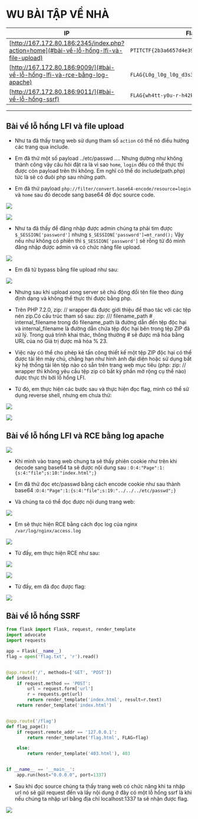 # **WU BÀI TẬP VỀ NHÀ**

| IP     | Flag |
| ----------- | ----------- |
| [http://167.172.80.186:2345/index.php?action=home](#bài-về-lỗ-hổng-lfi-và-file-upload)      | `PTITCTF{2b3a6657d4e39d896106c8f8b8be8d34}`       |
| [http://167.172.80.186:9009/](#bài-về-lỗ-hổng-lfi-và-rce-bằng-log-apache)   | `FLAG{L0g_l0g_l0g_d3s3r141i53d}`        |
| [http://167.172.80.186:9011/](#bài-về-lỗ-hổng-ssrf)   | `FLAG{wh4tt-y0u-r-h42k3rr????}`       |
---

## **Bài về lỗ hổng LFI và file upload**

- Như ta đã thấy trang web sử dụng tham số `action` có thể nó điều hướng các trang qua include.

- Em đã thử một số payload ../etc/passwd .... Nhưng dường như không thành công vậy câu hỏi đặt ra là vì sao `home`, `login` đều có thể thực thi được còn payload trên thì không. Em nghĩ có thể do include(path.php) tức là sẽ có đuôi php sau những path.

- Em đã thử payload `php://filter/convert.base64-encode/resource=login` và `home` sau đó decode sang base64 để đọc source code.

![](./img_DT/Screenshot%202023-06-01%20003126.png)

![](./img_DT/Screenshot%202023-06-01%20003405.png)

- Như ta đã thấy để đăng nhập được admin chúng ta phải tìm được `$_SESSION['password']` nhưng `$_SESSION['password']=mt_rand();` Vậy nếu như không có phiên thì `$_SESSION['password']` sẽ rỗng từ đó mình đăng nhập được admin và có chức năng file upload.

![](./img_DT/Screenshot%202023-06-01%20003949.png)

- Em đã tử bypass bằng file upload như sau:

![](./img_DT/Screenshot%202023-06-01%20004037.png)

- Nhưng sau khi upload xong server sẽ chủ động đổi tên file theo đúng định dạng và không thể thực thi được bằng php.

- Trên PHP 7.2.0, zip: // wrapper đã được giới thiệu để thao tác với các tệp nén zip.Có cấu trúc tham số sau: zip: /// filename_path # internal_filename trong đó filename_path là đường dẫn đến tệp độc hại và internal_filename là đường dẫn chứa tệp độc hại bên trong tệp ZIP đã xử lý. Trong quá trình khai thác, thông thường # sẽ được mã hóa bằng URL của nó Giá trị được mã hóa % 23.

- Việc  này có thể cho phép kẻ tấn công thiết kế một tệp ZIP độc hại có thể được tải lên máy chủ, chẳng hạn như hình ảnh đại diện hoặc sử dụng bất kỳ hệ thống tải lên tệp nào có sẵn trên trang web mục tiêu (php: zip: // wrapper thì không yêu cầu tệp zip có bất kỳ phần mở rộng cụ thể nào) được thực thi bởi lỗ hổng LFI.

- Từ đó, em thực hiện các bước sau và thực hiện đọc flag, mình có thể sử dụng reverse shell, nhưng em chưa thử:

![](./img_DT/Screenshot%202023-06-01%20004559.png)

![](./img_DT/Screenshot%202023-06-01%20004736.png)

## **Bài về lỗ hổng LFI và RCE bằng log apache**

![](./img_DT/Screenshot%202023-06-01%20012514.png)

- Khi mình vào trang web chung ta sẽ thấy phiên cookie như trên khi decode sang base64 ta sẽ được nội dung sau : `O:4:"Page":1:{s:4:"file";s:10:"index.html";}`

- Em đã thử đọc etc/passwd bằng cách encode cookie như sau thành base64 :`O:4:"Page":1:{s:4:"file";s:19:"../../../etc/passwd";}`

- Và chúng ta có thể đọc được nội dung trang web:

![](./img_DT/Screenshot%202023-06-01%20012955.png)

- Em sẽ thực hiện RCE bằng cách đọc log của nginx `/var/log/nginx/access.log`

![](./img_DT/Screenshot%202023-06-01%20013733.png)

- Từ đấy, em thực hiện RCE như sau:

![](./img_DT/Screenshot%202023-06-01%20014138.png)

![](./img_DT/Screenshot%202023-06-01%20014210.png)

- Từ đấy, em đã đọc được flag:

![](./img_DT/Screenshot%202023-06-01%20014308.png)

## **Bài về lỗ hổng SSRF**

```python
from flask import Flask, request, render_template
import advocate
import requests

app = Flask(__name__)
flag = open('flag.txt', 'r').read()


@app.route('/', methods=['GET', 'POST'])
def index():
    if request.method == 'POST':
        url = request.form['url']
        r = requests.get(url)
        return render_template('index.html', result=r.text)
    return render_template('index.html')


@app.route('/flag')
def flag_page():
    if request.remote_addr == '127.0.0.1':
        return render_template('flag.html', FLAG=flag)

    else:
        return render_template('403.html'), 403


if __name__ == '__main__':
    app.run(host="0.0.0.0", port=1337)
```

- Sau khi đọc source chúng ta thấy trang web có chức năng khi ta nhập url nó sẽ gửi request đến và lấy nội dụng ở đây có một lỗ hổng ssrf là khi nếu chúng ta nhập url bằng địa chỉ localhost:1337 ta sẽ nhận được flag.

![](./img_DT/Screenshot%202023-06-01%20015231.png)

